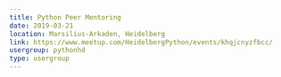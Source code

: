 ```yaml
---
title: Python Peer Mentoring
date: 2019-03-21
location: Marsilius-Arkaden, Heidelberg
link: https://www.meetup.com/HeidelbergPython/events/khqjcnyzfbcc/
usergroup: pythonhd
type: usergroup
---
```

